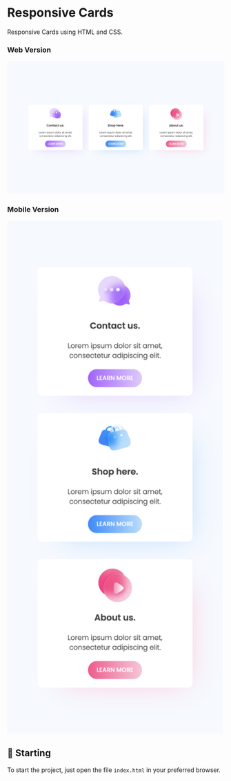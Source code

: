 # Responsive Cards

Responsive Cards using HTML and CSS.<br />

### Web Version
<img src="assets/desktop.png" alt="Web Version"/>

### Mobile Version
<img src="assets/mobile.png" alt="Mobile Version" width="500"/>

## 🚀 Starting

To start the project, just open the file `index.html` in your preferred browser.
